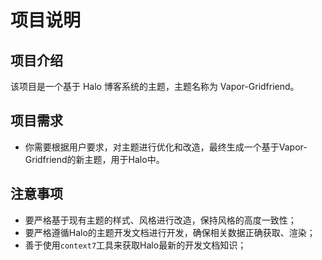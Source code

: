 # 项目说明

## 项目介绍

该项目是一个基于 Halo 博客系统的主题，主题名称为 Vapor-Gridfriend。

## 项目需求

- 你需要根据用户要求，对主题进行优化和改造，最终生成一个基于Vapor-Gridfriend的新主题，用于Halo中。

## 注意事项

- 要严格基于现有主题的样式、风格进行改造，保持风格的高度一致性；
- 要严格遵循Halo的主题开发文档进行开发，确保相关数据正确获取、渲染；
- 善于使用`context7`工具来获取Halo最新的开发文档知识；
